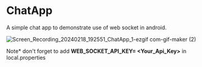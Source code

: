 # ChatApp
A simple chat app to demonstrate use of web socket in android.

![Screen_Recording_20240218_192551_ChatApp_1-ezgif com-gif-maker (2)](https://github.com/vsnappy1/ChatApp/assets/42217840/8c5ad7ef-55e4-48cc-8ef2-fe618ff3718d)

Note* don't forget to add
**WEB_SOCKET_API_KEY= <Your_Api_Key>**
in local.properties
